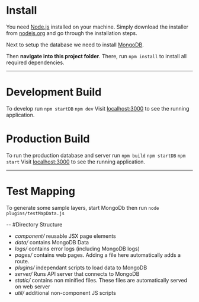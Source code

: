 # Install
You need [Node.js](https://nodejs.org) installed on your machine. Simply download the installer from [nodejs.org](https://nodejs.org) and go through the installation steps.

Next to setup the database we need to install [MongoDB](https://docs.mongodb.com/manual/administration/install-on-linux/).

Then **navigate into this project folder**. There, run `npm install` to install all required dependencies.

---
# Development Build
To develop run
`npm startDB`
`npm dev`
Visit [localhost:3000](http://localhost:3000) to see the running application.


# Production Build
To run the production database and server run
`npm build`
`npm startDB`
`npm start`
Visit [localhost:3000](http://localhost:3000) to see the running application.



---
# Test Mapping
To generate some sample layers, start MongoDb then run 
`node plugins/testMapData.js`

--
#Directory Structure
* *component/* reusable JSX page elements
* *data/* contains MongoDB Data
* *logs/* contains error logs (including MongoDB logs)
* *pages/* contains web pages. Adding a file here automatically adds a route.
* *plugins/* independant scripts to load data to MongoDB
* *server/* Runs API server that connects to MongoDB
* *static/* contains non minified files. These files are automatically served on web server
* *util/* additional non-component JS scripts
